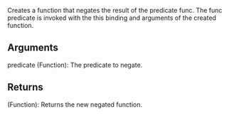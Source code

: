 Creates a function that negates the result of the predicate func. The func predicate is invoked with the this binding and arguments of the created function.


## Arguments
predicate (Function): The predicate to negate.


## Returns
(Function): Returns the new negated function.

